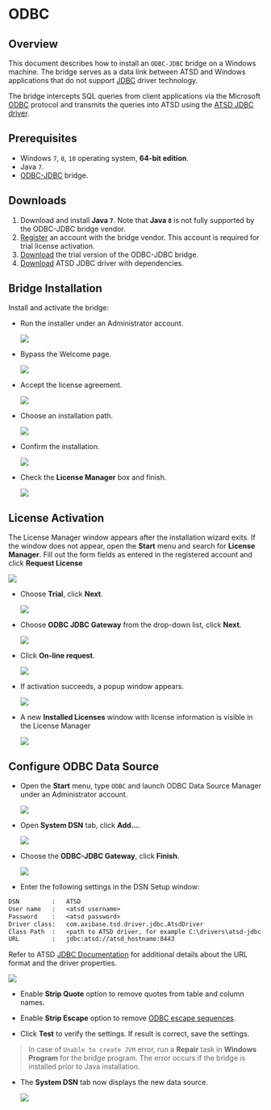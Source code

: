 # ODBC

## Overview

This document describes how to install an `ODBC-JDBC` bridge on a Windows machine. The bridge serves as a data link between ATSD and Windows applications that do not support [JDBC](https://docs.oracle.com/javase/tutorial/jdbc/overview/) driver technology.

The bridge intercepts SQL queries from client applications via the Microsoft [ODBC](https://docs.microsoft.com/en-us/sql/odbc/microsoft-open-database-connectivity-odbc) protocol and transmits the queries into ATSD using the [ATSD JDBC driver](https://github.com/axibase/atsd-jdbc).

## Prerequisites

* Windows `7`, `8`, `10` operating system, **64-bit edition**.
* Java `7`.
* [ODBC-JDBC](https://www.easysoft.com/products/data_access/odbc_jdbc_gateway/#section=tab-1) bridge.

## Downloads

1. Download and install **Java `7`**. Note that **Java `8`** is not fully supported by the ODBC-JDBC bridge vendor.
2. [Register](https://www.easysoft.com/cgi-bin/account/register.cgi) an account with the bridge vendor. This account is required for trial license activation.
3. [Download](https://www.easysoft.com/products/data_access/odbc_jdbc_gateway/#section=tab-1) the trial version of the ODBC-JDBC bridge.
4. [Download](https://github.com/axibase/atsd-jdbc/releases) ATSD JDBC driver with dependencies.

## Bridge Installation

Install and activate the bridge:

* Run the installer under an Administrator account.

  ![](./images/easysoft_install_0.png)

* Bypass the Welcome page.

  ![](./images/easysoft_install_1.png)

* Accept the license agreement.

  ![](./images/easysoft_install_2.png)

* Choose an installation path.

  ![](./images/easysoft_install_3.png)

* Confirm the installation.

  ![](./images/easysoft_install_4.png)

* Check the **License Manager** box and finish.

  ![](./images/easysoft_install_5.png)

## License Activation

The License Manager window appears after the installation wizard exits. If the window does not appear, open the **Start** menu and search for **License Manager**. Fill out the form fields as entered in the registered account and click **Request License**

  ![](./images/easysoft_activate_1.png)

* Choose **Trial**, click **Next**.

  ![](./images/easysoft_activate_2.png)

* Choose **ODBC JDBC Gateway** from the drop-down list, click **Next**.

  ![](./images/easysoft_activate_3.png)

* Click **On-line request**.

  ![](./images/easysoft_activate_4.png)

* If activation succeeds, a popup window appears.

  ![](./images/easysoft_activate_5.png)

* A new **Installed Licenses** window with license information is visible in the License Manager

  ![](./images/easysoft_activate_6.png)

## Configure ODBC Data Source

* Open the **Start** menu, type `ODBC` and launch ODBC Data Source Manager under an Administrator account.

  ![](./images/ODBC_1.png)

* Open **System DSN** tab, click **Add...**.

  ![](./images/ODBC_2.png)

* Choose the **ODBC-JDBC Gateway**, click **Finish**.

  ![](./images/ODBC_3.png)

* Enter the following settings in the DSN Setup window:

```txt
DSN         :   ATSD
User name   :   <atsd username>
Password    :   <atsd password>
Driver class:   com.axibase.tsd.driver.jdbc.AtsdDriver
Class Path  :   <path to ATSD driver, for example C:\drivers\atsd-jdbc-1.3.2-DEPS.jar>
URL         :   jdbc:atsd://atsd_hostname:8443
```

Refer to ATSD [JDBC Documentation](https://github.com/axibase/atsd-jdbc#jdbc-connection-properties-supported-by-driver)  for additional details about the URL format and the driver properties.

 ![](./images/ODBC_conf.png)

* Enable **Strip Quote** option to remove quotes from table and column names.

* Enable **Strip Escape** option to remove [ODBC escape sequences](https://docs.microsoft.com/en-us/sql/odbc/reference/appendixes/odbc-escape-sequences).

* Click **Test** to verify the settings. If result is correct, save the settings.

> In case of `Unable to create JVM` error, run a **Repair** task in **Windows Program** for the bridge program. The error occurs if the bridge is installed prior to Java installation.

* The **System DSN** tab now displays the new data source.

  ![](./images/ODBC_5.png)
